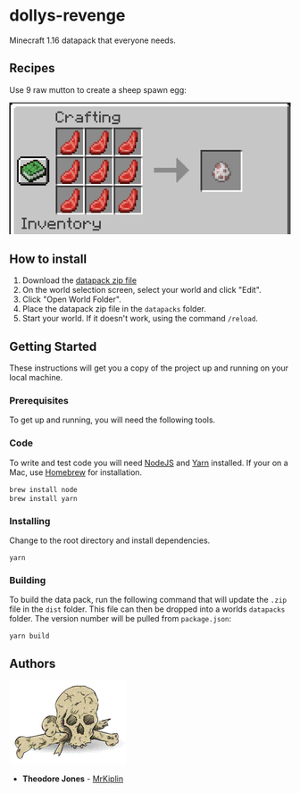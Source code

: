 # dollys-revenge

Minecraft 1.16 datapack that everyone needs.

## Recipes

Use 9 raw mutton to create a sheep spawn egg:

![](docs/recipes/sheep-spawn-egg.png)

## How to install

1. Download the [datapack zip file](https://github.com/MrKiplin/dollys-revenge/raw/main/dist/dollys-revenge-v1.0.1.zip)
2. On the world selection screen, select your world and click "Edit".
3. Click "Open World Folder".
4. Place the datapack zip file in the `datapacks` folder.
5. Start your world. If it doesn't work, using the command `/reload`.

## Getting Started

These instructions will get you a copy of the project up and running on your local machine.

### Prerequisites

To get up and running, you will need the following tools.

### Code

To write and test code you will need [NodeJS](https://nodejs.org/en/) and [Yarn](https://yarnpkg.com/lang/en/) installed. If your on a Mac, use [Homebrew](https://docs.brew.sh/Installation) for installation.

```
brew install node
brew install yarn
```

### Installing

Change to the root directory and install dependencies.

```
yarn
```

### Building

To build the data pack, run the following command that will update the `.zip` file in the `dist` folder. This file can then be dropped into a worlds `datapacks` folder. The version number will be pulled from `package.json`:

```
yarn build
```

## Authors

![](docs/mrkiplin-icon.gif)

- **Theodore Jones** - [MrKiplin](https://github.com/MrKiplin)
